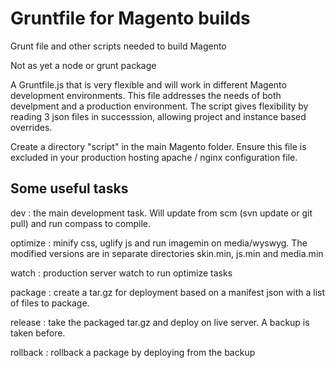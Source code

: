 # Gruntfile for Magento builds
Grunt file and other scripts needed to build Magento

Not as yet a node or grunt package

A Gruntfile.js that is very flexible and will work in different Magento development environments.
This file addresses the needs of both develpment and a production environment.
The script gives flexibility by reading 3 json files in successsion, allowing project and instance based overrides.

Create a directory "script" in the main Magento folder.
Ensure this file is excluded in your production hosting apache / nginx configuration file.

## Some useful tasks

dev : the main development task. Will update from scm (svn update or git pull) and run compass to compile.

optimize : minify css, uglify js and run imagemin on media/wyswyg. The modified versions are in separate directories skin.min, js.min and media.min

watch : production server watch to run optimize tasks

package : create a tar.gz for deployment based on a manifest json with a list of files to package.

release : take the packaged tar.gz and deploy on live server. A backup is taken before.

rollback : rollback a package by deploying from the backup
